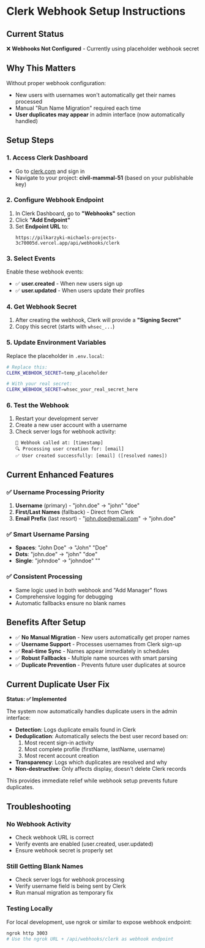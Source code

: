 # Clerk Webhook Setup Instructions

## Current Status
❌ **Webhooks Not Configured** - Currently using placeholder webhook secret

## Why This Matters
Without proper webhook configuration:
- New users with usernames won't automatically get their names processed
- Manual "Run Name Migration" required each time
- **User duplicates may appear** in admin interface (now automatically handled)

## Setup Steps

### 1. Access Clerk Dashboard
- Go to [clerk.com](https://clerk.com) and sign in
- Navigate to your project: **civil-mammal-51** (based on your publishable key)

### 2. Configure Webhook Endpoint
1. In Clerk Dashboard, go to **"Webhooks"** section
2. Click **"Add Endpoint"**
3. Set **Endpoint URL** to:
   ```
   https://pilkarzyki-michaels-projects-3c70005d.vercel.app/api/webhooks/clerk
   ```

### 3. Select Events
Enable these webhook events:
- ✅ **user.created** - When new users sign up
- ✅ **user.updated** - When users update their profiles

### 4. Get Webhook Secret
1. After creating the webhook, Clerk will provide a **"Signing Secret"**
2. Copy this secret (starts with `whsec_...`)

### 5. Update Environment Variables
Replace the placeholder in `.env.local`:
```bash
# Replace this:
CLERK_WEBHOOK_SECRET=temp_placeholder

# With your real secret:
CLERK_WEBHOOK_SECRET=whsec_your_real_secret_here
```

### 6. Test the Webhook
1. Restart your development server
2. Create a new user account with a username
3. Check server logs for webhook activity:
   ```
   🚀 Webhook called at: [timestamp]
   🔍 Processing user creation for: [email]
   ✅ User created successfully: [email] ([resolved names])
   ```

## Current Enhanced Features

### ✅ Username Processing Priority
1. **Username** (primary) - "john.doe" → "john" "doe"
2. **First/Last Names** (fallback) - Direct from Clerk
3. **Email Prefix** (last resort) - "john.doe@email.com" → "john.doe"

### ✅ Smart Username Parsing
- **Spaces**: "John Doe" → "John" "Doe"
- **Dots**: "john.doe" → "john" "doe"
- **Single**: "johndoe" → "johndoe" ""

### ✅ Consistent Processing
- Same logic used in both webhook and "Add Manager" flows
- Comprehensive logging for debugging
- Automatic fallbacks ensure no blank names

## Benefits After Setup
- ✅ **No Manual Migration** - New users automatically get proper names
- ✅ **Username Support** - Processes usernames from Clerk sign-up
- ✅ **Real-time Sync** - Names appear immediately in schedules
- ✅ **Robust Fallbacks** - Multiple name sources with smart parsing
- ✅ **Duplicate Prevention** - Prevents future user duplicates at source

## Current Duplicate User Fix
**Status: ✅ Implemented**

The system now automatically handles duplicate users in the admin interface:
- **Detection**: Logs duplicate emails found in Clerk
- **Deduplication**: Automatically selects the best user record based on:
  1. Most recent sign-in activity
  2. Most complete profile (firstName, lastName, username)
  3. Most recent account creation
- **Transparency**: Logs which duplicates are resolved and why
- **Non-destructive**: Only affects display, doesn't delete Clerk records

This provides immediate relief while webhook setup prevents future duplicates.

## Troubleshooting

### No Webhook Activity
- Check webhook URL is correct
- Verify events are enabled (user.created, user.updated)
- Ensure webhook secret is properly set

### Still Getting Blank Names
- Check server logs for webhook processing
- Verify username field is being sent by Clerk
- Run manual migration as temporary fix

### Testing Locally
For local development, use ngrok or similar to expose webhook endpoint:
```bash
ngrok http 3003
# Use the ngrok URL + /api/webhooks/clerk as webhook endpoint
```